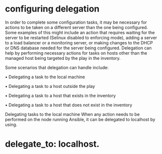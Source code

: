 # configuring delegation
In order to complete some configuration tasks, it may be necessary for actions to be taken on a different server than the one being configured. Some examples of this might include an action that requires waiting for the server to be restarted (Selinux disabled to enforcing mode), adding a server to a load balancer or a monitoring server, or making changes to the DHCP or DNS database needed for the server being configured. Delegation can help by performing necessary actions for tasks on hosts other than the managed host being targeted by the play in the inventory.

Some scenarios that delegation can handle include: <br/>

 • Delegating a task to the local machine

 • Delegating a task to a host outside the play

 • Delegating a task to a host that exists in the inventory

 • Delegating a task to a host that does not exist in the inventory

 
 Delegating tasks to the local machine When any action needs to be performed on the node running Ansible, it can be delegated to localhost by
 using.

# delegate_to: localhost.

